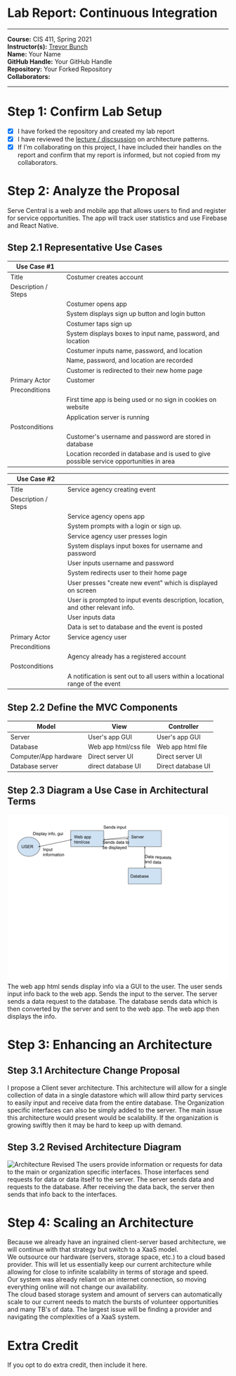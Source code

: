 # Lab Report: Continuous Integration
___
**Course:** CIS 411, Spring 2021  
**Instructor(s):** [Trevor Bunch](https://github.com/trevordbunch)  
**Name:** Your Name  
**GitHub Handle:** Your GitHub Handle  
**Repository:** Your Forked Repository  
**Collaborators:** 
___

# Step 1: Confirm Lab Setup
- [x] I have forked the repository and created my lab report
- [x] I have reviewed the [lecture / discsussion](../assets/04p1_SolutionArchitectures.pdf) on architecture patterns.
- [x] If I'm collaborating on this project, I have included their handles on the report and confirm that my report is informed, but not copied from my collaborators.

# Step 2: Analyze the Proposal
Serve Central is a web and mobile app that allows users to find and register for service opportunities. The app will track user statistics and use Firebase and React Native. 

## Step 2.1 Representative Use Cases  

| Use Case #1 | |
|---|---|
| Title |Costumer creates account|
| Description / Steps | 
||Costumer opens app|
||System displays sign up button and login button|
||Costumer taps sign up
||System displays boxes to input name, password, and location
||Costumer inputs name, password, and location
||Name, password, and location are recorded
||Customer is redirected to their new home page
| Primary Actor |Customer|
| Preconditions ||
||First time app is being used or no sign in cookies on website
||Application server is running
| Postconditions |
||Customer's username and password are stored in database
||Location recorded in database and is used to give possible service opportunities in area

| Use Case #2 | |
|---|---|
| Title |Service agency creating event|
| Description / Steps | |
|| Service agency opens app
||System prompts with a login or sign up. 
||Service agency user presses login
||System displays input boxes for username and password
||User inputs username and password
||System redirects user to their home page
||User presses "create new event" which is displayed on screen
||User is prompted to input events description, location, and other relevant info. 
||User inputs data
||Data is set to database and the event is posted
| Primary Actor | Service agency user|
| Preconditions|
||Agency already has a registered account
| Postconditions | |
||A notification is sent out to all users within a locational range of the event

## Step 2.2 Define the MVC Components

| Model | View | Controller |
|---|---|---|
|Server|User's app GUI|User's app GUI|
|Database|Web app html/css file|Web app html file|
|Computer/App hardware|Direct server UI|Direct server UI|
|Database server|direct database UI|Direct database UI|

## Step 2.3 Diagram a Use Case in Architectural Terms
![Use Case](/assets/UseCase.svg)
The web app html sends display info via a GUI to the user. The user sends input info back to the web app. Sends the input to the server. The server sends a data request to the database. The database sends data which is then converted by the server and sent to the web app. The web app then displays the info. 

# Step 3: Enhancing an Architecture

## Step 3.1 Architecture Change Proposal
I propose a Client sever architecture. 
This architecture will allow for a single collection of data in a single datastore which will allow third party services to easily input and receive data from the entire database. The Organization specific interfaces can also be simply added to the server. 
The main issue this architecture would present would be scalability. If the organization is growing swiftly then it may be hard to keep up with demand. 



## Step 3.2 Revised Architecture Diagram
![Architecture Revised](\../assets/ArchRevised.svg)
The users provide information or requests for data to the main or organization specific interfaces. Those interfaces send requests for data or data itself to the server. The server sends data and requests to the database. After receiving the data back, the server then sends that info back to the interfaces. 
# Step 4: Scaling an Architecture
Because we already have an ingrained client-server based architecture, we will continue with that strategy but switch to a XaaS model.  
We outsource our hardware (servers, storage space, etc.) to a cloud based provider. This will let us essentially keep our current architecture while allowing for close to infinite scalability in terms of storage and speed.  
Our system was already reliant on an internet connection, so moving everything online will not change our availability.  
The cloud based storage system and amount of servers can automatically scale to our current needs to match the bursts of volunteer opportunities and many TB's of data.
The largest issue will be finding a provider and navigating the complexities of a XaaS system.  

# Extra Credit
If you opt to do extra credit, then include it here.